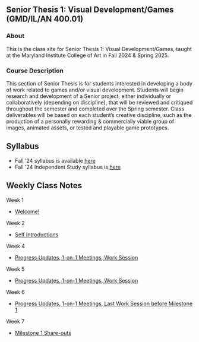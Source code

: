 ## Senior Thesis 1: Visual Development/Games (GMD/IL/AN 400.01)

### About
This is the class site for Senior Thesis 1: Visual Development/Games, taught at the Maryland Institute College of Art in Fall 2024 & Spring 2025.

### Course Description
This section of Senior Thesis is for students interested in developing a body of work related to games and/or visual development. Students will begin research and development of a Senior project, either individually or collaboratively (depending on discipline), that will be reviewed and critiqued throughout the semester and completed over the Spring semester. Class deliverables will be based on each student’s creative discipline, such as the production of a personally rewarding & commercially viable group of images, animated assets, or tested and playable game prototypes.


## Syllabus
- Fall '24 syllabus is available [here](https://docs.google.com/document/d/16W6De5KQp_HOw-aP-SVnLkmdd4GS5vkuYIIp-UTJETg/edit?usp=sharing)
- Fall '24 Independent Study syllabus is [here](https://docs.google.com/document/d/1kI-Mj1rvYx5HO6ll3Rjcx82s_6GXEZ5sMKQFzxO35Xs/edit?usp=sharing)

## Weekly Class Notes

Week 1
  - [Welcome!](week1.md)

Week 2
  - [Self Introductions](week2.md)

Week 4
  - [Progress Updates, 1-on-1 Meetings, Work Session](week4.md)

Week 5
  - [Progress Updates, 1-on-1 Meetings, Work Session](week5.md)

Week 6
  - [Progress Updates, 1-on-1 Meetings, Last Work Session before Milestone 1](week6.md)

Week 7
  - [Milestone 1 Share-outs](week7.md)
